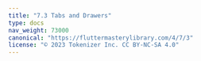 ```yaml
---
title: "7.3 Tabs and Drawers"
type: docs
nav_weight: 73000
canonical: "https://fluttermasterylibrary.com/4/7/3"
license: "© 2023 Tokenizer Inc. CC BY-NC-SA 4.0"
---
```

